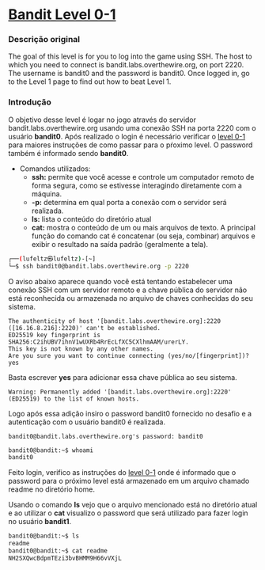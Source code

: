 <h1><a href="https://overthewire.org/wargames/bandit/bandit0.html">Bandit Level 0-1</a></h1>

<h3>Descrição original</h3>
<p>The goal of this level is for you to log into the game using SSH. The host to which you need to connect is bandit.labs.overthewire.org, on port 2220. The username is bandit0 and the password is bandit0. Once logged in, go to the Level 1 page to find out how to beat Level 1.</p>

<h3>Introdução</h3>
<p>O objetivo desse level é logar no jogo através do servidor bandit.labs.overthewire.org usando uma conexão SSH na porta 2220 com o usuário <strong>bandit0</strong>. Após realizado o login é necessário verificar o <a href="https://overthewire.org/wargames/bandit/bandit1.html">level 0-1</a> para maiores instruções de como passar para o pŕoximo level. O password também é informado sendo <strong>bandit0</strong>.</p>

<ul>
    <li>Comandos utilizados:
        <ul>
            <li><strong>ssh:</strong> permite que você acesse e controle um computador remoto de forma segura, como se estivesse interagindo diretamente com a máquina.</li>
            <li><strong>-p:</strong> determina em qual porta a conexão com o servidor será realizada.</li>
            <li><strong>ls:</strong> lista o conteúdo do diretório atual</li>
            <li><strong>cat:</strong> mostra o conteúdo de um ou mais arquivos de texto. A principal função do comando cat é concatenar (ou seja, combinar) arquivos e exibir o resultado na saída padrão (geralmente a tela).</li>
        </ul>
    </li>
</ul>


```bash
┌──(lufeltz㉿lufeltz)-[~]
└─$ ssh bandit0@bandit.labs.overthewire.org -p 2220
```
<p>O aviso abaixo aparece quando você está tentando estabelecer uma conexão SSH com um servidor remoto e a chave pública do servidor não está reconhecida ou armazenada no arquivo de chaves conhecidas do seu sistema.</p>


```
The authenticity of host '[bandit.labs.overthewire.org]:2220 ([16.16.8.216]:2220)' can't be established.
ED25519 key fingerprint is SHA256:C2ihUBV7ihnV1wUXRb4RrEcLfXC5CXlhmAAM/urerLY.
This key is not known by any other names.
Are you sure you want to continue connecting (yes/no/[fingerprint])? yes
```
<p>Basta escrever <strong>yes</strong> para adicionar essa chave pública ao seu sistema.</p>

```
Warning: Permanently added '[bandit.labs.overthewire.org]:2220' (ED25519) to the list of known hosts.
```

<p>Logo após essa adição insiro o password bandit0 fornecido no desafio e a autenticação com o usuário bandit0 é realizada.</p>

```
bandit0@bandit.labs.overthewire.org's password: bandit0
```

```bash
bandit0@bandit:~$ whoami
bandit0
```

<p>Feito login, verifico as instruções do <a href="https://overthewire.org/wargames/bandit/bandit1.html">level 0-1</a> onde é informado que o password para o próximo level está armazenado em um arquivo chamado readme no diretório home.</p>

<p>Usando o comando <strong>ls</strong> vejo que o arquivo mencionado está no diretório atual e ao utilizar o <strong>cat</strong> visualizo o password que será utilizado para fazer login no usuário <strong>bandit1</strong>.</p>

```bash
bandit0@bandit:~$ ls
readme
bandit0@bandit:~$ cat readme
NH2SXQwcBdpmTEzi3bvBHMM9H66vVXjL
```

